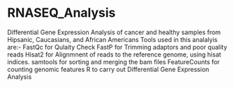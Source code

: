 # RNASEQ_Analysis
Differential Gene Expression Analysis of cancer and healthy samples from Hipsanic, Caucasians, and African Americans
Tools used in this analalyis are:-
FastQc for Qulaity Check
FastP for Trimming adaptors and poor quality reads
Hisat2 for Alignmnent of reads to the reference genome, using hisat indices.
samtools for sorting and merging the bam files
FeatureCounts for counting genomic features
R to carry out Differential Gene Expression Analysis

